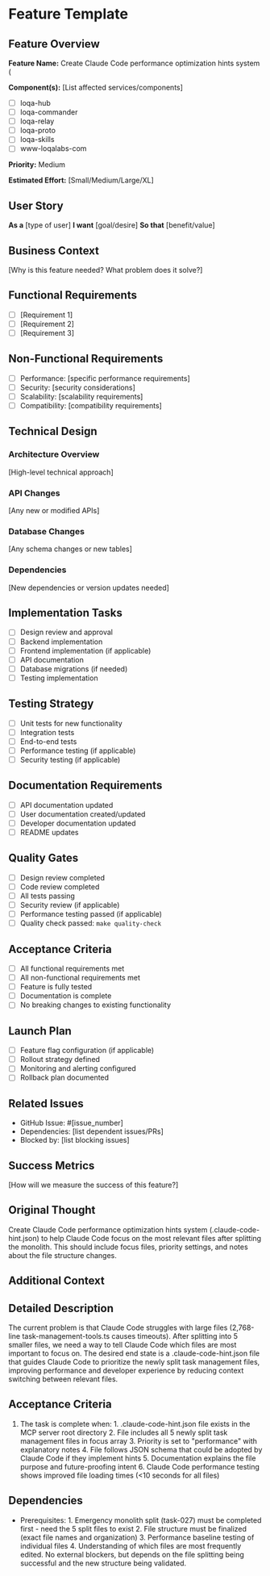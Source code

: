 # Feature Template

## Feature Overview
**Feature Name:** Create Claude Code performance optimization hints system (

**Component(s):** [List affected services/components]
- [ ] loqa-hub
- [ ] loqa-commander  
- [ ] loqa-relay
- [ ] loqa-proto
- [ ] loqa-skills
- [ ] www-loqalabs-com

**Priority:** Medium

**Estimated Effort:** [Small/Medium/Large/XL]

## User Story
**As a** [type of user]
**I want** [goal/desire]
**So that** [benefit/value]

## Business Context
[Why is this feature needed? What problem does it solve?]

## Functional Requirements
- [ ] [Requirement 1]
- [ ] [Requirement 2]
- [ ] [Requirement 3]

## Non-Functional Requirements
- [ ] Performance: [specific performance requirements]
- [ ] Security: [security considerations]
- [ ] Scalability: [scalability requirements]
- [ ] Compatibility: [compatibility requirements]

## Technical Design
### Architecture Overview
[High-level technical approach]

### API Changes
[Any new or modified APIs]

### Database Changes
[Any schema changes or new tables]

### Dependencies
[New dependencies or version updates needed]

## Implementation Tasks
- [ ] Design review and approval
- [ ] Backend implementation
- [ ] Frontend implementation (if applicable)
- [ ] API documentation
- [ ] Database migrations (if needed)
- [ ] Testing implementation

## Testing Strategy
- [ ] Unit tests for new functionality
- [ ] Integration tests
- [ ] End-to-end tests
- [ ] Performance testing (if applicable)
- [ ] Security testing (if applicable)

## Documentation Requirements
- [ ] API documentation updated
- [ ] User documentation created/updated
- [ ] Developer documentation updated
- [ ] README updates

## Quality Gates
- [ ] Design review completed
- [ ] Code review completed
- [ ] All tests passing
- [ ] Security review (if applicable)
- [ ] Performance testing passed (if applicable)
- [ ] Quality check passed: `make quality-check`

## Acceptance Criteria
- [ ] All functional requirements met
- [ ] All non-functional requirements met
- [ ] Feature is fully tested
- [ ] Documentation is complete
- [ ] No breaking changes to existing functionality

## Launch Plan
- [ ] Feature flag configuration (if applicable)
- [ ] Rollout strategy defined
- [ ] Monitoring and alerting configured
- [ ] Rollback plan documented

## Related Issues
- GitHub Issue: #[issue_number]
- Dependencies: [list dependent issues/PRs]
- Blocked by: [list blocking issues]

## Success Metrics
[How will we measure the success of this feature?]

## Original Thought

Create Claude Code performance optimization hints system (.claude-code-hint.json) to help Claude Code focus on the most relevant files after splitting the monolith. This should include focus files, priority settings, and notes about the file structure changes.

## Additional Context

## Detailed Description

The current problem is that Claude Code struggles with large files (2,768-line task-management-tools.ts causes timeouts). After splitting into 5 smaller files, we need a way to tell Claude Code which files are most important to focus on. The desired end state is a .claude-code-hint.json file that guides Claude Code to prioritize the newly split task management files, improving performance and developer experience by reducing context switching between relevant files.

## Acceptance Criteria

1. The task is complete when: 1. .claude-code-hint.json file exists in the MCP server root directory 2. File includes all 5 newly split task management files in focus array 3. Priority is set to "performance" with explanatory notes 4. File follows JSON schema that could be adopted by Claude Code if they implement hints 5. Documentation explains the file purpose and future-proofing intent 6. Claude Code performance testing shows improved file loading times (<10 seconds for all files)

## Dependencies

- Prerequisites: 1. Emergency monolith split (task-027) must be completed first - need the 5 split files to exist 2. File structure must be finalized (exact file names and organization) 3. Performance baseline testing of individual files 4. Understanding of which files are most frequently edited. No external blockers, but depends on the file splitting being successful and the new structure being validated.


